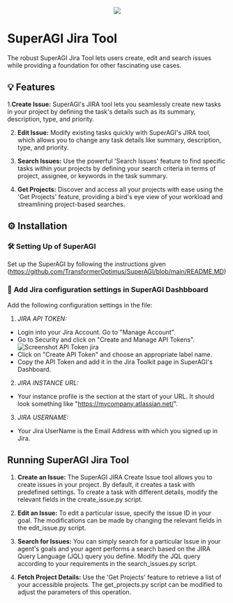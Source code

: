 <p align=center>
<a href="https://superagi.co"><img src=https://superagi.co/wp-content/uploads/2023/05/SuperAGI_icon.png></a>
</p>

# SuperAGI Jira Tool

The robust SuperAGI Jira Tool lets users create, edit and search issues while providing a foundation for other fascinating use cases.

## 💡 Features

1.**Create Issue:** SuperAGI's JIRA tool lets you seamlessly create new tasks in your project by defining the task's details such as its summary, description, type, and priority. 

2. **Edit Issue:** Modify existing tasks quickly with SuperAGI's JIRA tool, which allows you to change any task details like summary, description, type, and priority.

3. **Search Issues:** Use the powerful 'Search Issues' feature to find specific tasks within your projects by defining your search criteria in terms of project, assignee, or keywords in the task summary.

4. **Get Projects:** Discover and access all your projects with ease using the 'Get Projects' feature, providing a bird's eye view of your workload and streamlining project-based searches.

## ⚙️ Installation

### 🛠 **Setting Up of SuperAGI**
Set up the SuperAGI by following the instructions given (https://github.com/TransformerOptimus/SuperAGI/blob/main/README.MD)

### 🔧 **Add Jira configuration settings in SuperAGI Dashbboard**
Add the following configuration settings in the file:

1. _JIRA API TOKEN:_
 - Login into your Jira Account. Go to "Manage Account".
 - Go to Security and click on "Create and Manage API Tokens".
![Screenshot API Token jira](https://github.com/TransformerOptimus/SuperAGI/assets/43145646/b9a535be-0f44-40f8-aec5-4f09bd223c9e)
 - Click on "Create API Token" and choose an appropriate label name.
 - Copy the API Token and add it in the Jira Toolkit page in SuperAGI's Dashboard.

2. _JIRA INSTANCE URL:_
 - Your instance profile is the section at the start of your URL. It should look something like "https://mycompany.atlassian.net/".

3. _JIRA USERNAME:_
 - Your Jira UserName is the Email Address with which you signed up in Jira. 


## Running SuperAGI Jira Tool

1. **Create an Issue:** The SuperAGI JIRA Create Issue tool allows you to create issues in your project. By default, it creates a task with predefined settings. To create a task with different details, modify the relevant fields in the create_issue.py script.

2. **Edit an Issue:** To edit a particular issue, specify the issue ID in your goal. The modifications can be made by changing the relevant fields in the edit_issue.py script.

3. **Search for Issues:** You can simply search for a particular Issue in your agent's goals and your agent performs a search based on the JIRA Query Language (JQL) query you define. Modify the JQL query according to your requirements in the search_issues.py script.

4. **Fetch Project Details:** Use the 'Get Projects' feature to retrieve a list of your accessible projects. The get_projects.py script can be modified to adjust the parameters of this operation.
